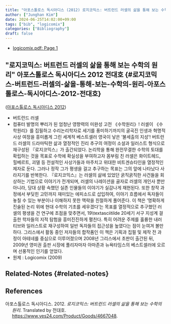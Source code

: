 ```yaml
---
title: "아포스톨로스 독시아디스 (2012) 로지코믹스: 버트런드 러셀의 삶을 통해 보는 수학의 원리"
author: ["Junghan Kim"]
date: 2024-06-25T14:02:00+09:00
tags: ["bib", "logicomix"]
categories: ["Bibliography"]
draft: false
---
```


-   [logicomix.pdf: Page 1](/home/junghan/sync/markdown/pdf/logicomix.pdf::1++0.00)


## "로지코믹스: 버트런드 러셀의 삶을 통해 보는 수학의 원리" 아포스톨로스 독시아디스 2012 전대호 {#로지코믹스-버트런드-러셀의-삶을-통해-보는-수학의-원리-아포스톨로스-독시아디스-2012-전대호}

(<a href="#citeproc_bib_item_1">아포스톨로스 독시아디스 2012</a>)

-   버트런드 러셀
-   컴퓨터 발명의 뿌리가 된 엄청난 영향력의 미완성 고전 《수학원리》! 러셀이 《수학원리》를 집필하고 수리논리학자로 세기를 풍미하기까지의 굴곡진 인생과 혁명적 사상 여정을 흥미롭게 그린 세계적 베스트셀러 영국이 낳은 ’불세출의 지성’! 버트런드 러셀의 드라마틱한 삶과 열정적인 진리 추구의 여정이 소설과 일러스트 형식으로 재구성된 『로지코믹스』가 출간되었다. 논리학을 통해 완전무결한 수학의 토대를 확립하는 것을 목표로 수학에 확실성을 부여하고자 몸부림 친 러셀은 화이트헤드, 힐베르트, 괴델 등 전설적인 사상가들과 마주치고 위대한 비트겐슈타인을 열정적인 제자로 둔다. 그러나 정작 그가 평생을 걸고 추구하는 목표는 그의 앞에 나타났다 사라지기를 반복한다. 『로지코믹스』는 러셀의 삶에 있었던 굵직굵직한 사건들을 회상하는 기법으로 이야기가 전개되며, 러셀의 나레이션을 골자로 러셀의 개인사 뿐만 아니라, 당대 상황 속했던 실존 인물들의 이야기가 실감나게 재현된다. 또한 창작 과정에서 부딪힌 고민까지 재미있는 에피소드로 삽입하여, 이야기 흐름에서 독자들이 놓칠 수 있는 부분이나 이해하지 못한 맥락을 친절하게 풀어준다. 이 책은 ’명확하게 진술된 논리 위에 현대 수학의 기초를 세우겠다’는 목표를 열정적으로 추구했던 러셀의 평생을 건 연구에 초점을 맞추면서, 19\textasciitilde 20세기 서구 지성계 걸출한 학자들의 지적 탐험을 흥미진진하게 펼친다. 특히 어려운 주제를 훌륭한 내러티브와 일러스트로 재구성하여 일반 독자들의 접근성을 높였다는 점이 눈여겨 볼만하다. 그리스에서 활동 중인 저자들의 합작품인 이 책은 기획과 집필 및 제작 전 과정이 아테네를 중심으로 이루어졌으며 2008년 그리스에서 초판이 출간된 뒤, 2009년 영미권 출판 시장에 풀리자마자 아마존과 뉴욕타임스의 베스트셀러에 오르며 선풍적인 인기를 얻었다.
-   원제 : Logicomix (2009)


## Related-Notes {#related-notes}

## References

<style>.csl-entry{text-indent: -1.5em; margin-left: 1.5em;}</style><div class="csl-bib-body">
  <div class="csl-entry"><a id="citeproc_bib_item_1"></a>아포스톨로스 독시아디스. 2012. <i>로지코믹스: 버트런드 러셀의 삶을 통해 보는 수학의 원리</i>. Translated by 전대호. <a href="https://www.yes24.com/Product/Goods/4667048">https://www.yes24.com/Product/Goods/4667048</a>.</div>
</div>
